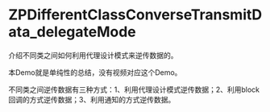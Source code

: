 # ZPDifferentClassConverseTransmitData_delegateMode
介绍不同类之间如何利用代理设计模式来逆传数据的。

本Demo就是单纯性的总结，没有视频对应这个Demo。

不同类之间逆传数据有三种方式：1、利用代理设计模式逆传数据；2、利用block回调的方式逆传数据；3、利用通知的方式逆传数据。
